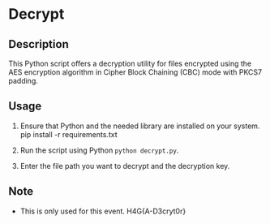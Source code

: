 # Decrypt

## Description

This Python script offers a decryption utility for files encrypted using the AES encryption algorithm in Cipher Block Chaining (CBC) mode with PKCS7 padding.

## Usage

1. Ensure that Python and the needed library are installed on your system.
pip install -r requirements.txt

2. Run the script using Python `python decrypt.py`.

3. Enter the file path you want to decrypt and the decryption key.

## Note

- This is only used for this event.
H4G{A-D3cryt0r}


